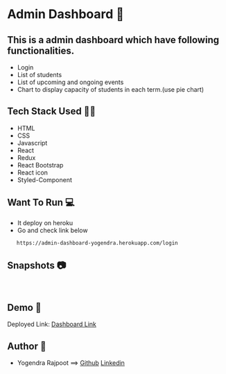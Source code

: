 # Admin Dashboard 🌇

## This is a admin dashboard which have following functionalities.

- Login
- List of students
- List of upcoming and ongoing events
- Chart to display capacity of students in each term.(use pie chart)

## Tech Stack Used 👩‍💻

- HTML
- CSS
- Javascript
- React
- Redux
- React Bootstrap
- React icon
- Styled-Component

## Want To Run 💻

- It deploy on heroku
- Go and check link below

```bash
   https://admin-dashboard-yogendra.herokuapp.com/login
```

## Snapshots 📷

![]()
![]()
![]()
![]()
![]()
![]()

## Demo 🎥

Deployed Link: [Dashboard Link](https://admin-dashboard-yogendra.herokuapp.com)

## Author 🤝

- Yogendra Rajpoot ==> [Github](https://github.com/YogendraRajpoot) [Linkedin](https://www.linkedin.com/in/yogendrarajpoot/)
